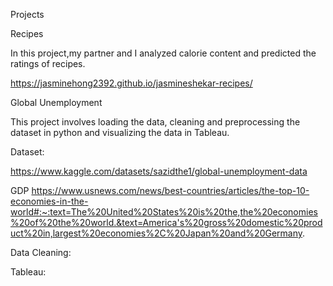 Projects 

Recipes

In this project,my partner and I analyzed calorie content and predicted
the ratings of recipes. 

https://jasminehong2392.github.io/jasmineshekar-recipes/



Global Unemployment

This project involves loading the data, cleaning and preprocessing the dataset in python
and visualizing the data in Tableau. 

Dataset:

https://www.kaggle.com/datasets/sazidthe1/global-unemployment-data

GDP
https://www.usnews.com/news/best-countries/articles/the-top-10-economies-in-the-world#:~:text=The%20United%20States%20is%20the,the%20economies%20of%20the%20world.&text=America's%20gross%20domestic%20product%20in,largest%20economies%2C%20Japan%20and%20Germany.



Data Cleaning:



Tableau:






